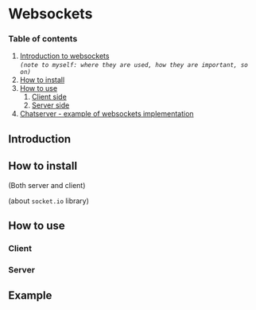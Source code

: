 # Websockets

### Table of contents

1. [Introduction to websockets](#introduction) <br>
*`(note to myself: where they are used, how they are important, so on)`*
2. [How to install](#How-to-install)
3. [How to use](#how-to-use)
    1. [Client side](#use-client)
    2. [Server side](#use-server)
4. [Chatserver - example of websockets implementation](#example)

## Introduction


## How to install
(Both server and client)

(about `socket.io` library)

## How to use

### Client

### Server

## Example
